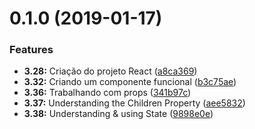 # 0.1.0 (2019-01-17)


### Features

* **3.28:** Criação do projeto React ([a8ca369](https://github.com/PedroBarata/react-complete-guide-max/commit/a8ca369))
* **3.32:** Criando um componente funcional ([b3c75ae](https://github.com/PedroBarata/react-complete-guide-max/commit/b3c75ae))
* **3.36:** Trabalhando com props ([341b97c](https://github.com/PedroBarata/react-complete-guide-max/commit/341b97c))
* **3.37:** Understanding the Children Property ([aee5832](https://github.com/PedroBarata/react-complete-guide-max/commit/aee5832))
* **3.38:** Understanding & using State ([9898e0e](https://github.com/PedroBarata/react-complete-guide-max/commit/9898e0e))




